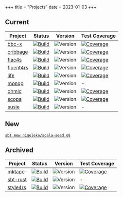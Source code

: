 +++
title = "Projects"
date = 2023-01-03
+++

## Current

| Project                                           | Status                                                                                                                                                                                    | Version                                                                          | Test Coverage                                                                                                                   |
| ------------------------------------------------- | ----------------------------------------------------------------------------------------------------------------------------------------------------------------------------------------- | -------------------------------------------------------------------------------- | ------------------------------------------------------------------------------------------------------------------------------- |
| [bbc-x](https://nigeleke.github.io/bbc-x)         | [![Build](https://img.shields.io/github/actions/workflow/status/nigeleke/bbc-x/acceptance.yml?style=plastic)](https://github.com/nigeleke/bbc-x/actions/workflows/acceptance.yml)         | ![Version](https://img.shields.io/github/v/tag/nigeleke/bbc-x?style=plastic)     | [![Coverage](https://img.shields.io/codecov/c/github/nigeleke/bbc-x?style=plastic)](https://codecov.io/gh/nigeleke/bbc-x) |
| [cribbage](https://nigeleke.github.io/cribbage)   | [![Build](https://img.shields.io/github/actions/workflow/status/nigeleke/cribbage/acceptance.yml?style=plastic)](https://github.com/nigeleke/cribbage/actions/workflows/acceptance.yml)   | ![Version](https://img.shields.io/github/v/tag/nigeleke/cribbage?style=plastic)  | [![Coverage](https://img.shields.io/codecov/c/github/nigeleke/cribbage?style=plastic)](https://codecov.io/gh/nigeleke/cribbage) |
| [flac4s](https://nigeleke.github.io/flac4s)       | [![Build](https://img.shields.io/github/actions/workflow/status/nigeleke/flac4s/acceptance.yml?style=plastic)](https://github.com/nigeleke/flac4s/actions/workflows/acceptance.yml)       | ![Version](https://img.shields.io/github/v/tag/nigeleke/flac4s?style=plastic)    | [![Coverage](https://img.shields.io/codecov/c/github/nigeleke/flac4s?style=plastic)](https://codecov.io/gh/nigeleke/flac4s)     |
| [fluent4rs](https://nigeleke.github.io/fluent4rs) | [![Build](https://img.shields.io/github/actions/workflow/status/nigeleke/fluent4rs/acceptance.yml?style=plastic)](https://github.com/nigeleke/fluent4rs/actions/workflows/acceptance.yml) | ![Version](https://img.shields.io/github/v/tag/nigeleke/fluent4rs?style=plastic) | [![Coverage](https://img.shields.io/codecov/c/github/nigeleke/fluent4rs?style=plastic)](https://codecov.io/gh/nigeleke/fluent4rs)     |
| [life](https://nigeleke.github.io/life)           | [![Build](https://img.shields.io/github/actions/workflow/status/nigeleke/life/acceptance.yml?style=plastic)](https://github.com/nigeleke/life/actions/workflows/acceptance.yml)           | ![Version](https://img.shields.io/github/v/tag/nigeleke/life?style=plastic)      | [![Coverage](https://img.shields.io/codecov/c/github/nigeleke/life?style=plastic)](https://codecov.io/gh/nigeleke/life)         |
| [monop](https://nigeleke.github.io/monop)         | [![Build](https://img.shields.io/github/actions/workflow/status/nigeleke/monop/acceptance.yml?style=plastic)](https://github.com/nigeleke/monop/actions/workflows/acceptance.yml)         | ![Version](https://img.shields.io/github/v/tag/nigeleke/monop?style=plastic)     | - |
| [ohmic](https://nigeleke.github.io/ohmic)         | [![Build](https://img.shields.io/github/actions/workflow/status/nigeleke/ohmic/acceptance.yml?style=plastic)](https://github.com/nigeleke/ohmic/actions/workflows/acceptance.yml)         | ![Version](https://img.shields.io/github/v/tag/nigeleke/ohmic?style=plastic)     | [![Coverage](https://img.shields.io/codecov/c/github/nigeleke/ohmic?style=plastic)](https://codecov.io/gh/nigeleke/ohmic)       |
| [scopa](https://nigeleke.github.io/scopa)         | [![Build](https://img.shields.io/github/actions/workflow/status/nigeleke/scopa/acceptance.yml?style=plastic)](https://github.com/nigeleke/scopa/actions/workflows/acceptance.yml)         | ![Version](https://img.shields.io/github/v/tag/nigeleke/scopa?style=plastic)     | [![Coverage](https://img.shields.io/codecov/c/github/nigeleke/scopa?style=plastic)](https://codecov.io/gh/nigeleke/scopa) |
| [susie](https://nigeleke.github.io/susie)         | [![Build](https://img.shields.io/github/actions/workflow/status/nigeleke/susie/acceptance.yml?style=plastic)](https://github.com/nigeleke/susie/actions/workflows/acceptance.yml)         | ![Version](https://img.shields.io/github/v/tag/nigeleke/susie?style=plastic)     | - |

## New

[`sbt new nigeleke/scala-seed.g8`](https://github.com/nigeleke/scala-seed.g8)

## Archived

| Project                                         | Status                                                                                                                                                                                  | Version                                                                         | Test Coverage                                                                                                                   |
| ----------------------------------------------- | --------------------------------------------------------------------------------------------------------------------------------------------------------------------------------------- | ------------------------------------------------------------------------------- | ------------------------------------------------------------------------------------------------------------------------------- |
| [mktape](https://nigeleke.github.io/mktape)       | [![Build](https://img.shields.io/github/actions/workflow/status/nigeleke/mktape/acceptance.yml?style=plastic)](https://github.com/nigeleke/mktape/actions/workflows/acceptance.yml)     | ![Version](https://img.shields.io/github/v/tag/nigeleke/mktape?style=plastic)   | [![Coverage](https://img.shields.io/codecov/c/github/nigeleke/mktape?style=plastic)](https://codecov.io/gh/nigeleke/mktape) |
| [sbt-rust](https://nigeleke.github.io/sbt-rust) | [![Build](https://img.shields.io/github/actions/workflow/status/nigeleke/sbt-rust/acceptance.yml?style=plastic)](https://github.com/nigeleke/sbt-rust/actions/workflows/acceptance.yml) | ![Version](https://img.shields.io/github/v/tag/nigeleke/sbt-rust?style=plastic) | - |                                                                                                                               |
| [style4rs](https://nigeleke.github.io/style4rs)       | [![Build](https://img.shields.io/github/actions/workflow/status/nigeleke/style4rs/acceptance.yml?style=plastic)](https://github.com/nigeleke/style4rs/actions/workflows/acceptance.yml)     | ![Version](https://img.shields.io/github/v/tag/nigeleke/style4rs?style=plastic)   | [![Coverage](https://img.shields.io/codecov/c/github/nigeleke/style4rs?style=plastic)](https://codecov.io/gh/nigeleke/style4rs) |
